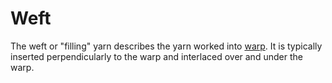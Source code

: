 # Weft
The weft or "filling" yarn describes the yarn worked into [warp](warp). It is typically inserted perpendicularly to the warp and interlaced over and under the warp. 